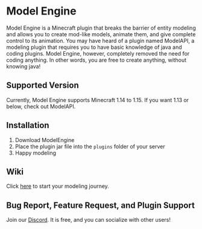 # Model Engine

Model Engine is a Minecraft plugin that breaks the barrier of entity modeling and allows you to create mod-like models, animate them, and give complete control to its animation. You may have heard of a plugin named ModelAPI, a modeling plugin that requires you to have basic knowledge of java and coding plugins. Model Engine, however, completely removed the need for coding anything. In other words, you are free to create anything, without knowing java!

## Supported Version
Currently, Model Engine supports Minecraft 1.14 to 1.15. If you want 1.13 or below, check out ModelAPI.

## Installation
1. Download ModelEngine
2. Place the plugin jar file into the `plugins` folder of your server
3. Happy modeling

## Wiki
Click [here](https://github.com/Ticxo/Model-Engine/wiki) to start your modeling journey.

## Bug Report, Feature Request, and Plugin Support
Join our [Discord](https://discord.gg/kngdsQT). It is free, and you can socialize with other users!
